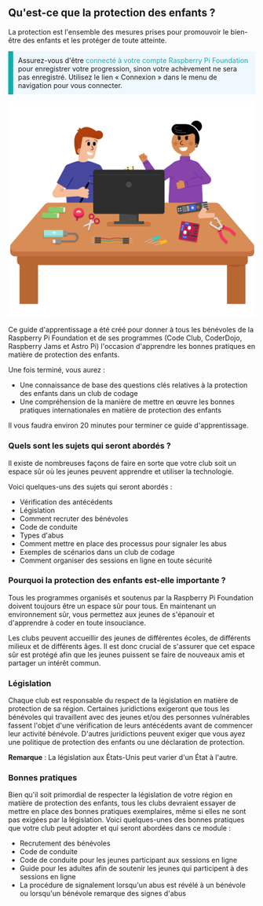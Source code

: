 ## Qu'est-ce que la protection des enfants ?

La protection est l'ensemble des mesures prises pour promouvoir le bien-être des enfants et les protéger de toute atteinte.

<p style="border-left: solid; border-width:10px; border-color: #0faeb0; background-color: aliceblue; padding: 10px;">
Assurez-vous d'être <span style="color: #0faeb0">connecté à votre compte Raspberry Pi Foundation</span> pour enregistrer votre progression, sinon votre achèvement ne sera pas enregistré. Utilisez le lien « Connexion » dans le menu de navigation pour vous connecter.
</p>

![Three young people.](images/Code_Club_Image1_808x704.png)

Ce guide d'apprentissage a été créé pour donner à tous les bénévoles de la Raspberry Pi Foundation et de ses programmes (Code Club, CoderDojo, Raspberry Jams et Astro Pi) l'occasion d'apprendre les bonnes pratiques en matière de protection des enfants.

Une fois terminé, vous aurez :

* Une connaissance de base des questions clés relatives à la protection des enfants dans un club de codage
* Une compréhension de la manière de mettre en œuvre les bonnes pratiques internationales en matière de protection des enfants

Il vous faudra environ 20 minutes pour terminer ce guide d'apprentissage.

### Quels sont les sujets qui seront abordés ?

Il existe de nombreuses façons de faire en sorte que votre club soit un espace sûr où les jeunes peuvent apprendre et utiliser la technologie.

Voici quelques-uns des sujets qui seront abordés :

* Vérification des antécédents
* Législation
* Comment recruter des bénévoles
* Code de conduite
* Types d'abus
* Comment mettre en place des processus pour signaler les abus
* Exemples de scénarios dans un club de codage
* Comment organiser des sessions en ligne en toute sécurité

### Pourquoi la protection des enfants est-elle importante ?

Tous les programmes organisés et soutenus par la Raspberry Pi Foundation doivent toujours être un espace sûr pour tous. En maintenant un environnement sûr, vous permettez aux jeunes de s'épanouir et d'apprendre à coder en toute insouciance.

Les clubs peuvent accueillir des jeunes de différentes écoles, de différents milieux et de différents âges. Il est donc crucial de s'assurer que cet espace sûr est protégé afin que les jeunes puissent se faire de nouveaux amis et partager un intérêt commun.

### Législation

Chaque club est responsable du respect de la législation en matière de protection de sa région. Certaines juridictions exigeront que tous les bénévoles qui travaillent avec des jeunes et/ou des personnes vulnérables fassent l'objet d'une vérification de leurs antécédents avant de commencer leur activité bénévole. D'autres juridictions peuvent exiger que vous ayez une politique de protection des enfants ou une déclaration de protection.

**Remarque** : La législation aux États-Unis peut varier d'un État à l'autre.

### Bonnes pratiques

Bien qu'il soit primordial de respecter la législation de votre région en matière de protection des enfants, tous les clubs devraient essayer de mettre en place des bonnes pratiques exemplaires, même si elles ne sont pas exigées par la législation. Voici quelques-unes des bonnes pratiques que votre club peut adopter et qui seront abordées dans ce module :

* Recrutement des bénévoles
* Code de conduite
* Code de conduite pour les jeunes participant aux sessions en ligne
* Guide pour les adultes afin de soutenir les jeunes qui participent à des sessions en ligne
* La procédure de signalement lorsqu'un abus est révélé à un bénévole ou lorsqu'un bénévole remarque des signes d'abus
